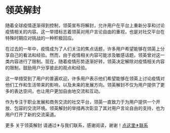 # 领英解封

随着全球疫情逐渐得到控制，领英宣布将解封，允许用户在平台上重新分享和讨论疫情相关的内容。这一举措标志着领英对用户言论自由的重视，也是对社交平台在特殊时期应对挑战的一种积极回应。

在过去的一年中，疫情成为了人们关注的焦点话题，许多用户希望能够在领英上分享自己的看法和经验。然而，由于疫情相关内容可能涉及敏感话题，领英曾对这一类内容进行了限制。现在，随着疫情形势逐渐好转，领英决定解除对疫情相关内容的限制，鼓励用户分享彼此的观点和经验。

这一举措受到了用户的普遍欢迎，许多用户表示他们希望能够在领英上讨论疫情对他们工作和生活带来的影响，以及未来的发展方向。领英解封不仅为用户提供了更多的表达空间，也让用户更加自由地交流和互动。

作为专注于职业发展和商务交流的社交平台，领英一直致力于为用户提供一个开放、包容的交流环境。领英解封的举措再次彰显了其对用户言论自由的支持，也为用户打开了新的交流渠道。

更多 关于领英解封 请通过✈与我们联系，感谢阅读，谢谢！[点这里✈联系](https://b.k02.cc)